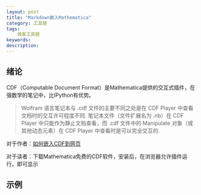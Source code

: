```yaml
---
layout: post
title: "Markdown嵌入Mathematica"
category: 工具链
tags: 
    效率工具链
keywords: 
description: 
---
```


## 绪论

CDF（Computable Document Format）是Mathematica提供的交互式插件，在强数学的笔记中，比IPython有优势。

> Wolfram 语言笔记本与 .cdf 文件的主要不同之处是在 CDF Player 中查看文档时的交互许可程度不同. 笔记本文件（文件扩展名为 .nb）在 CDF Player 中只能作为静止文档查看，而 .cdf 文件中的 Manipulate 对象（或其他动态元素）在 CDF Player 中查看时是可以完全交互的.

对于作者：[如何嵌入CDF到网页](http://reference.wolfram.com/language/howto/CreateAComputableDocumentFormatFile.html)

对于读者：下载Mathematica免费的CDF软件，安装后，在浏览器允许插件运行，即可显示


## 示例
<script type="text/javascript" src="http://www.wolfram.com/cdf-player/plugin/v2.1/cdfplugin.js"></script>
<script type="text/javascript">
var cdf = new cdfplugin();
cdf.setDefaultContent('<a href="http://www.wolfram.com/cdf-player/"><img  src="{{site.zhehua.files}}/CDFTest.png"></a>');
cdf.embed('{{site.zhehua.files}}/CDFTest.cdf', 635, 913);
</script>

